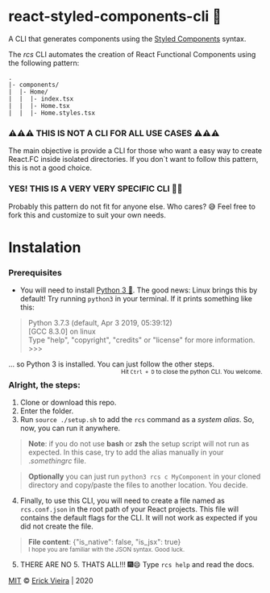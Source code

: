 # react-styled-components-cli 💅
A CLI that generates components using the [Styled Components](https://styled-components.com) syntax.

The *rcs* CLI automates the creation of React Functional Components using the following pattern:  
<pre><code>.
|- components/  
|  |- Home/
|  |  |- index.tsx  
|  |  |- Home.tsx  
|  |  |- Home.styles.tsx
</code></pre>

### ⚠️⚠️⚠️ THIS IS NOT A CLI FOR ALL USE CASES ⚠️⚠️⚠️
The main objective is provide a CLI for those who want a easy way to create React.FC inside isolated directories. If you don`t want to follow this pattern, this is not a good choice.  

### YES! THIS IS A VERY **VERY** SPECIFIC CLI 🤷‍♂
Probably this pattern do not fit for anyone else. Who cares? 😅 Feel free to fork this and customize to suit your own needs.

# Instalation
### Prerequisites
- You will need to install [Python 3 🐍](https://www.python.org/downloads/). The good news: Linux brings this by default! Try running `python3` in your terminal. If it prints something like this:
> Python 3.7.3 (default, Apr  3 2019, 05:39:12)   
[GCC 8.3.0] on linux  
Type "help", "copyright", "credits" or "license" for more information.  
\>>>  
  
... so Python 3 is installed. You can just follow the other steps.  
<small style="float: right;">Hit `Ctrl + D` to close the python CLI. You welcome.</small>  

### Alright, the steps:
1. Clone or download this repo.
2. Enter the folder.
3. Run `source ./setup.sh` to add the `rcs` command as a _system alias_. So, now, you can run it anywhere.
> **Note**: if you do not use **bash** or **zsh** the setup script will not run as expected. In this case, try to add the alias manually in your ._somethingrc_ file.

> **Optionally** you can just run `python3 rcs c MyComponent` in your cloned directory and copy/paste the files to another location. You decide.
  
4. Finally, to use this CLI, you will need to create a file named as `rcs.conf.json` in the root path of your React projects. This file will contains the default flags for the CLI. It will not work as expected if you did not create the file.
> **File content**: {"is_native": false, "is_jsx": true}  
<small>I hope you are familiar with the JSON syntax. Good luck.</small>

5. THERE ARE NO 5. THATS ALL!!! 🎆😄 Type `rcs help` and read the docs.

[MIT](https://opensource.org/licenses/MIT) © [Erick Vieira](erickvieira.dev) | 2020
